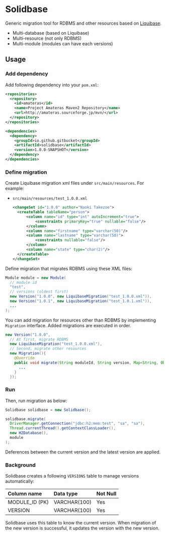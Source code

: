 # Solidbase

Generic migration tool for RDBMS and other resources based on [Liquibase](http://www.liquibase.org/).

- Multi-database (based on Liquibase)
- Multi-resource (not only RDBMS)
- Multi-module (modules can have each versions)

## Usage

### Add dependency

Add following dependency into your `pom.xml`:

```xml
<repositories>
  <repository>
    <id>amateras</id>
    <name>Project Amateras Maven2 Repository</name>
    <url>http://amateras.sourceforge.jp/mvn/</url>
  </repository>
</repositories>

<dependencies>
  <dependency>
    <groupId>io.github.gitbucket</groupId>
    <artifactId>solidbase</artifactId>
    <version>1.0.0-SNAPSHOT</version>
  </dependency>
</dependencies>
```

### Define migration

Create Liquibase migration xml files under `src/main/resources`. For example:

- `src/main/resources/test_1.0.0.xml`

  ```xml
  <changeSet id="1.0.0" author="Naoki Takezoe">
    <createTable tableName="person">
        <column name="id" type="int" autoIncrement="true">
            <constraints primaryKey="true" nullable="false"/>
        </column>
        <column name="firstname" type="varchar(50)"/>
        <column name="lastname" type="varchar(50)">
            <constraints nullable="false"/>
        </column>
        <column name="state" type="char(2)"/>
    </createTable>
  </changeSet>
  ```

Define migration that migrates RDBMS using these XML files:

```java
Module module = new Module(
  // module id
  "test",
  // versions (oldest first)
  new Version("1.0.0", new LiquibaseMigration("test_1.0.0.xml")),
  new Version("1.0.1", new LiquibaseMigration("test_1.0.1.xml")),
  ...
);
```

You can add migration for resources other than RDBMS by implementing `Migration` interface. Added migrations are executed in order.

```java
new Version("1.0.0",
  // At first, migrate RDBMS
  new LiquibaseMigration("test_1.0.0.xml"),
  // Second, migrate other resources
  new Migration(){
    @Override
    public void migrate(String moduleId, String version, Map<String, Object> context) throws Exception {
      ...
    }
  });
```

### Run

Then, run migration as below:

```java
Solidbase solidbase = new Solidbase();

solidbase.migrate(
  DriverManager.getConnection("jdbc:h2:mem:test", "sa", "sa"),
  Thread.currentThread().getContextClassLoader(),
  new H2Database(),
  module
);
```

Deferences between the current version and the latest version are applied.

### Background

Solidbase creates a following `VERSIONS` table to manage versions automatically:

Column name    | Data type    | Not Null
:--------------|:-------------|:---------
MODULE_ID (PK) | VARCHAR(100) | Yes
VERSION        | VARCHAR(100) | Yes

Solidbase uses this table to know the current version. When migration of the new version is successful, it updates the version with the new version.
